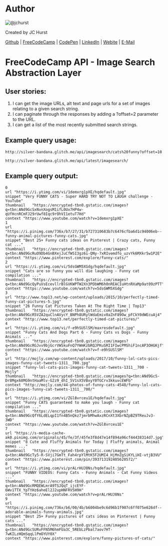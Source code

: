 # Author
![@jchurst](https://avatars0.githubusercontent.com/jchurst?&s=128)

Created by JC Hurst

[Github](https://github.com/jchurst) | [FreeCodeCamp](http://www.freecodecamp.com/jchurst) | [CodePen](http://codepen.io/jchurst/) | [LinkedIn](https://www.linkedin.com/in/jchurst) | [Webite](http://hurstcreative.com/) | [E-Mail](mailto:jchurstmail@gmail.com)

# FreeCodeCamp API - Image Search Abstraction Layer

## User stories:

1. I can get the image URLs, alt text and page urls for a set of images relating to a given search string.
2. I can paginate through the responses by adding a ?offset=2 parameter to the URL.
3. I can get a list of the most recently submitted search strings.

## Example query usage:

```text
http://silver-bandana.glitch.me/api/imagesearch/cats%20funny?offset=10

http://silver-bandana.glitch.me/api/latest/imagesearch/
```

## Example query output:

```text	
0	
url	"https://i.ytimg.com/vi/1demxrg1pXE/hqdefault.jpg"
snippet	"Very FUNNY CATS - Super HARD TRY NOT TO LAUGH challenge - YouTube"
thumbnail	"https://encrypted-tbn0.gstatic.com/images?q=tbn:ANd9GcSxNvnXogsM1ifL0Ux7HP4w-qUfHcnRCmFJ29rUwf8Iqc9rOhVI1etuT7Hd"
context	"https://www.youtube.com/watch?v=1demxrg1pXE"
1	
url	"https://i.pinimg.com/736x/b7/27/31/b727310683b7c6476cfba6d1c94006eb--funny-animal-pictures-funny-cats.jpg"
snippet	"Best 25+ Funny cats ideas on Pinterest | Crazy cats, Funny cat ..."
thumbnail	"https://encrypted-tbn0.gstatic.com/images?q=tbn:ANd9GcRuO9Db4GnBXejJuCfWSI3gz6i-QNy-7xRIvemdfo_uzvYk6MXkr5w1P2E"
context	"https://www.pinterest.com/explore/funny-cats/"
2	
url	"https://i.ytimg.com/vi/5dsGWM5XGdg/hqdefault.jpg"
snippet	"Cats are so funny you will die laughing - Funny cat compilation ..."
thumbnail	"https://encrypted-tbn0.gstatic.com/images?q=tbn:ANd9GcQyPuVsEcevllrBlGVKWPTW2Xn3PDbWM6h0nREACIuHtnRXaMp9at09zPTT"
context	"https://www.youtube.com/watch?v=5dsGWM5XGdg"
3	
url	"http://www.top13.net/wp-content/uploads/2015/10/perfectly-timed-funny-cat-pictures-5.jpg"
snippet	"26 Funny Cat Pictures Taken At The Right Time | Top13"
thumbnail	"https://encrypted-tbn0.gstatic.com/images?q=tbn:ANd9GcR5VZA2quClnAVycY_BNPh8URylWdaEmiv0aZnF89Ow_pFCkY0dWEcuAj4"
context	"http://www.top13.net/perfectly-timed-cat-pictures/"
4	
url	"https://i.ytimg.com/vi/f-e9hSUSlSM/maxresdefault.jpg"
snippet	"Funny Cats And Dogs Part 6 - Funny Cats vs Dogs - Funny Animals ..."
thumbnail	"https://encrypted-tbn0.gstatic.com/images?q=tbn:ANd9GcRGJvv9bjGcrVWSkuFnQ7YWmKzbRQJPKuSRI1FIwcPMShiF1ncAP3OHGKjf"
context	"https://www.youtube.com/watch?v=f-e9hSUSlSM"
5	
url	"http://mojly.com/wp-content/uploads/2017/10/funny-lol-cats-pics-images-funny-cat-tweets-1311__700.jpg"
snippet	"funny-lol-cats-pics-images-funny-cat-tweets-1311__700 - Mojly"
thumbnail	"https://encrypted-tbn0.gstatic.com/images?q=tbn:ANd9GcS-Dr8Mgx68MG9ntHaaMlv-G2z9_dhI_5V1sX5VBxyY0TGCrv3kkuvcEWFb"
context	"http://mojly.com/44-photos-of-funny-cats-4548/funny-lol-cats-pics-images-funny-cat-tweets-1311__700/"
6	
url	"https://i.ytimg.com/vi/ZGl8vrceu1E/hqdefault.jpg"
snippet	"Funny CATS guaranteed to make you laugh - Funny cat compilation ..."
thumbnail	"https://encrypted-tbn0.gstatic.com/images?q=tbn:ANd9GcQfY6LdELqpI1fn4B5nQkz7jmrbMhwAxzRCnXt3XbrNZpBZ9TReuJv3-3WD"
context	"https://www.youtube.com/watch?v=ZGl8vrceu1E"
7	
url	"https://s-media-cache-ak0.pinimg.com/originals/45/fe/3f/45fe3f8d47e14f894a96cf44438314d7.jpg"
snippet	"8 Cute and Fluffy Animals for Today | Fluffy animals, Animal memes ..."
thumbnail	"https://encrypted-tbn0.gstatic.com/images?q=tbn:ANd9GcTy5-R-SVji7GmTt_Fah4rpYlMtK5F2UMI4_HjMnZgSiKYLiHI-vtjB3VU"
context	"https://www.pinterest.com/pin/393713192405620572/"
8	
url	"https://i.ytimg.com/vi/prALrHUJ8Ns/hqdefault.jpg"
snippet	"FUNNY VIDEOS: Funny Cats - Funny Animals - Cat Funny Videos ..."
thumbnail	"https://encrypted-tbn0.gstatic.com/images?q=tbn:ANd9GcRMQEWLmrA9TSJQqT_ijcEYF-6Wv1TTX_YpTYHz6aheEl2J2upHNFRV5H9H"
context	"https://www.youtube.com/watch?v=prALrHUJ8Ns"
9	
url	"https://i.pinimg.com/736x/b6/00/4b/b6004be9c6d96b1f907c6ff075e626df--adorable-animals-funny-animals.jpg"
snippet	"Best 25+ Funny pictures of cats ideas on Pinterest | Funny cats ..."
thumbnail	"https://encrypted-tbn0.gstatic.com/images?q=tbn:ANd9GcSURvFFN5M6hmFUa3C_5REbLzPbal7aov7HT-7wKILzHQmSqqLlPmOYUY0X"
context	"https://www.pinterest.com/explore/funny-pictures-of-cats/"
```


